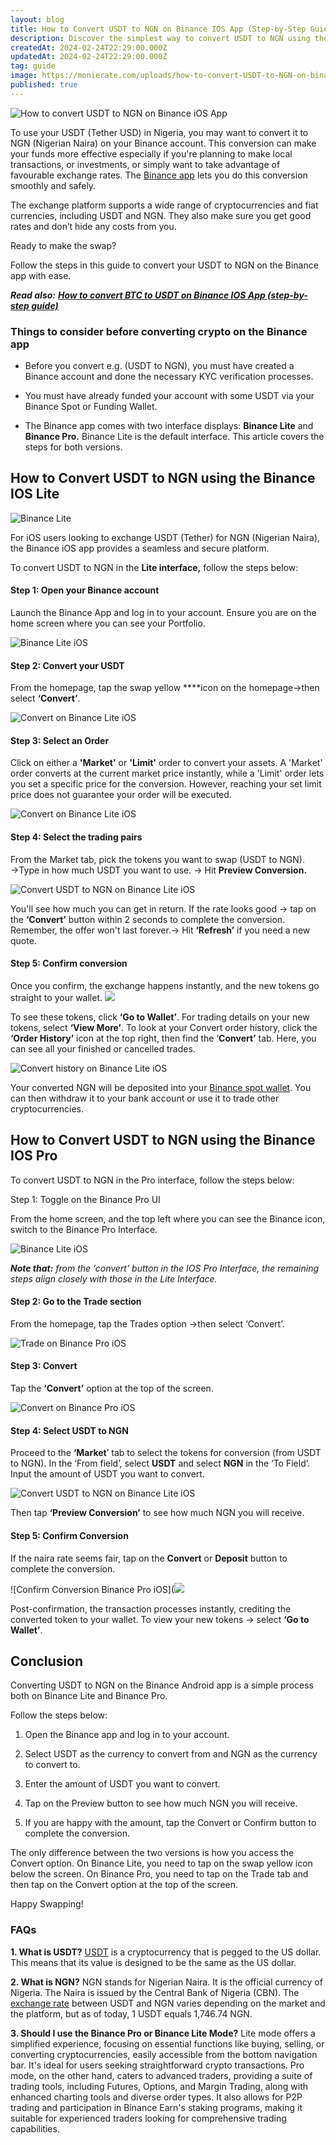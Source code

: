 ```yaml
---
layout: blog
title: How to Convert USDT to NGN on Binance IOS App (Step-by-Step Guide)
description: Discover the simplest way to convert USDT to NGN using the Binance iOS app through our comprehensive guide. Start making your crypto transactions effortlessly.
createdAt: 2024-02-24T22:29:00.000Z
updatedAt: 2024-02-24T22:29:00.000Z
tag: guide
image: https://monierate.com/uploads/how-to-convert-USDT-to-NGN-on-binance-ios.jpg
published: true
---
```

![How to convert USDT to NGN on Binance iOS App](https://monierate.com/uploads/how-to-convert-USDT-to-NGN-on-binance-ios.jpg)

To use your USDT (Tether USD) in Nigeria, you may want to convert it to NGN (Nigerian Naira) on your Binance account. This conversion can make your funds more effective especially if you're planning to make local transactions, or investments, or simply want to take advantage of favourable exchange rates. The [Binance app](https://apps.apple.com/ng/app/binance-buy-bitcoin-crypto/id1436799971) lets you do this conversion smoothly and safely.

The exchange platform supports a wide range of cryptocurrencies and fiat currencies, including USDT and NGN. They also make sure you get good rates and don’t hide any costs from you. 

Ready to make the swap? 

Follow the steps in this guide to convert your USDT to NGN on the Binance app with ease.

**_Read also:_** [**_How to convert BTC to USDT on Binance IOS App (step-by-step guide)_**](https://monierate.com/blog/how-to-convert-btc-to-usdt-on-binance-ios-app-step-by-step-guide)


### Things to consider before converting crypto on the Binance app

- Before you convert e.g. (USDT to NGN), you must have created a Binance account and done the necessary KYC verification processes.

- You must have already funded your account with some USDT via your Binance Spot or Funding Wallet.

- The Binance app comes with two interface displays: **Binance Lite** and **Binance Pro.** Binance Lite is the default interface. This article covers the steps for both versions.


## How to Convert USDT to NGN using the Binance IOS Lite 
![Binance Lite](https://monierate.com/uploads/binance-lite.jpg)

For iOS users looking to exchange USDT (Tether) for NGN (Nigerian Naira), the Binance iOS app provides a seamless and secure platform. 

To convert USDT to NGN in the **Lite interface,** follow the steps below:

#### Step 1: Open your Binance account

Launch the Binance App and log in to your account. Ensure you are on the home screen where you can see your Portfolio.

![Binance Lite iOS](https://monierate.com/uploads/binance-lite-home-ios.jpg)


#### Step 2: Convert your USDT

From the homepage, tap the swap yellow ****icon on the homepage→then select **‘Convert’**.

![Convert on Binance Lite iOS](https://monierate.com/uploads/binance-lite-convert-option-ios.jpg)


#### Step 3: Select an Order

Click on either a **'Market'** or **'Limit'** order to convert your assets. A 'Market' order converts at the current market price instantly, while a 'Limit' order lets you set a specific price for the conversion. However, reaching your set limit price does not guarantee your order will be executed.

![Convert on Binance Lite iOS](https://monierate.com/uploads/binance-lite-convert-market-limit-ios.jpg)

#### Step 4: Select the trading pairs

From the Market tab, pick the tokens you want to swap (USDT to NGN). →Type in how much USDT you want to use. → Hit **Preview Conversion.** 

![Convert USDT to NGN on Binance Lite iOS](https://monierate.com/uploads/binance-lite-convert-usdt-ngn-preview.jpg)

You'll see how much you can get in return. If the rate looks good → tap on the **‘Convert’** button within 2 seconds to complete the conversion. Remember, the offer won't last forever.→ Hit **‘Refresh’** if you need a new quote. 


#### Step 5: Confirm conversion

Once you confirm, the exchange happens instantly, and the new tokens go straight to your wallet. ![](https://monierate.com/uploads/binance-lite-convert-preview-conversion-cut.jpeg)

To see these tokens, click **‘Go to Wallet’**. For trading details on your new tokens, select **‘View More’**. To look at your Convert order history, click the **‘Order History’** icon at the top right, then find the ‘**Convert’** tab. Here, you can see all your finished or cancelled trades.

![Convert history on Binance Lite iOS](https://monierate.com/uploads/binance-transaction-history-conversion-iphone.png)

Your converted NGN will be deposited into your [Binance spot wallet](https://monierate.com/blog/binance-spot-wallet-nigeria). You can then withdraw it to your bank account or use it to trade other cryptocurrencies.


## How to Convert USDT to NGN using the Binance IOS Pro 

To convert USDT to NGN in the Pro interface, follow the steps below:

Step 1: Toggle on the Binance Pro UI

From the home screen, and the top left where you can see the Binance icon, switch to the Binance Pro Interface.

![Binance Lite iOS](https://monierate.com/uploads/binance-pro-iphone.jpg)

**_Note that:_** _from the ‘convert’ button in the IOS Pro Interface, the remaining steps align closely with those in the Lite Interface._ 

#### Step 2: Go to the Trade section

From the homepage, tap the Trades option →then select ‘Convert’.

![Trade on Binance Pro iOS](https://monierate.com/uploads/binance-pro-trade.jpg)


#### Step 3: Convert

Tap the **‘Convert’** option at the top of the screen.

![Convert on Binance Pro iOS](https://monierate.com/uploads/binance-app-convert.jpeg)


#### Step 4: Select USDT to NGN

Proceed to the **‘Market**’ tab to select the tokens for conversion (from USDT to NGN). In the ‘From field’, select **USDT** and select **NGN** in the ‘To Field’. Input the amount of USDT you want to convert. 

![Convert USDT to NGN on Binance Lite iOS](https://monierate.com/uploads/binance-lite-convert-usdt-ngn-preview.jpg)

Then tap **‘Preview Conversion’** to see how much NGN you will receive.

#### Step 5: Confirm Conversion

If the naira rate seems fair, tap on the **Convert** or **Deposit** button to complete the conversion.

![Confirm Conversion Binance Pro iOS](![](https://monierate.com/uploads/binance-lite-convert-preview-conversion-cut.jpeg)

Post-confirmation, the transaction processes instantly, crediting the converted token to your wallet. To view your new tokens → select **‘Go to Wallet’**. 


## Conclusion

Converting USDT to NGN on the Binance Android app is a simple process both on Binance Lite and Binance Pro.

Follow the steps below:

1. Open the Binance app and log in to your account.

2. Select USDT as the currency to convert from and NGN as the currency to convert to.

3. Enter the amount of USDT you want to convert.

4. Tap on the Preview button to see how much NGN you will receive.

5. If you are happy with the amount, tap the Convert or Confirm button to complete the conversion.

The only difference between the two versions is how you access the Convert option. On Binance Lite, you need to tap on the swap yellow icon below the screen. On Binance Pro, you need to tap on the Trade tab and then tap on the Convert option at the top of the screen.

Happy Swapping!


### FAQs

**1. What is USDT?** [USDT](https://monierate.com/blog/what-is-usdt-and-how-can-you-use-it-in-nigeria) is a cryptocurrency that is pegged to the US dollar. This means that its value is designed to be the same as the US dollar.

**2. What is NGN?** NGN stands for Nigerian Naira. It is the official currency of Nigeria. The Naira is issued by the Central Bank of Nigeria (CBN). The[ exchange rate](https://monierate.com/converter/) between USDT and NGN varies depending on the market and the platform, but as of today, 1 USDT equals 1,746.74 NGN.

**3. Should I use the Binance Pro or Binance Lite Mode?** Lite mode offers a simplified experience, focusing on essential functions like buying, selling, or converting cryptocurrencies, easily accessible from the bottom navigation bar. It's ideal for users seeking straightforward crypto transactions. Pro mode, on the other hand, caters to advanced traders, providing a suite of trading tools, including Futures, Options, and Margin Trading, along with enhanced charting tools and diverse order types. It also allows for P2P trading and participation in Binance Earn's staking programs, making it suitable for experienced traders looking for comprehensive trading capabilities.

